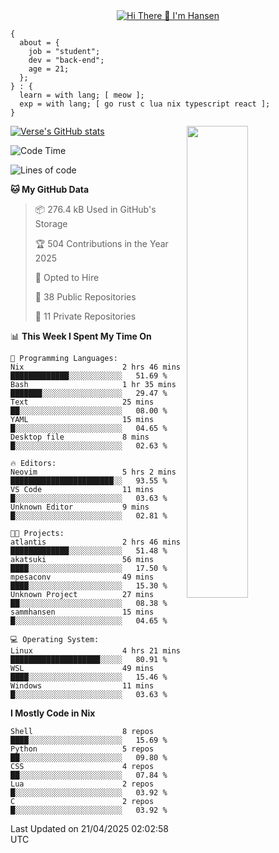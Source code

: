 <div align="center">
  <a href="https://git.io/typing-svg">
    <img src="https://readme-typing-svg.demolab.com?font=Fira+Code&pause=1000&center=true&color=FF9BCE&lines=Hi+There+👋+I'm+Hansen" alt="Hi There 👋 I'm Hansen" />
  </a>
</div>

```
{
  about = {
    job = "student";
    dev = "back-end";
    age = 21;
  };
} : {
  learn = with lang; [ meow ];
  exp = with lang; [ go rust c lua nix typescript react ];
}
```

<div>
  <div>
    <img align="right" width="44%" src="https://media4.giphy.com/media/v1.Y2lkPTc5MGI3NjExdzcyMmk1amZ3em1qdW0zbXZkYTR2YTZmY2JzODB2ZG5jNDYyMjVudiZlcD12MV9pbnRlcm5hbF9naWZfYnlfaWQmY3Q9Zw/dsRM4qPhFGUVIlVzRs/giphy.gif"/>
  </div>
  <div>
    <a href="https://github.com/sammhansen/github-readme-stats">
      <img src="https://github-readme-stats.vercel.app/api?username=sammhansen&theme=vision-friendly-dark&bg_color=00000000&hide_border=true&custom_title=%20" alt="Verse's GitHub stats"/>
    </a>
  </div>
</div>

<!--START_SECTION:waka-->
![Code Time](http://img.shields.io/badge/Code%20Time-170%20hrs%2045%20mins-blue)

![Lines of code](https://img.shields.io/badge/From%20Hello%20World%20I%27ve%20Written-312.5%20thousand%20lines%20of%20code-blue)

**🐱 My GitHub Data** 

> 📦 276.4 kB Used in GitHub's Storage 
 > 
> 🏆 504 Contributions in the Year 2025
 > 
> 💼 Opted to Hire
 > 
> 📜 38 Public Repositories 
 > 
> 🔑 11 Private Repositories 
 > 
📊 **This Week I Spent My Time On** 

```text
💬 Programming Languages: 
Nix                      2 hrs 46 mins       █████████████░░░░░░░░░░░░   51.69 % 
Bash                     1 hr 35 mins        ███████░░░░░░░░░░░░░░░░░░   29.47 % 
Text                     25 mins             ██░░░░░░░░░░░░░░░░░░░░░░░   08.00 % 
YAML                     15 mins             █░░░░░░░░░░░░░░░░░░░░░░░░   04.65 % 
Desktop file             8 mins              █░░░░░░░░░░░░░░░░░░░░░░░░   02.63 % 

🔥 Editors: 
Neovim                   5 hrs 2 mins        ███████████████████████░░   93.55 % 
VS Code                  11 mins             █░░░░░░░░░░░░░░░░░░░░░░░░   03.63 % 
Unknown Editor           9 mins              █░░░░░░░░░░░░░░░░░░░░░░░░   02.81 % 

🐱‍💻 Projects: 
atlantis                 2 hrs 46 mins       █████████████░░░░░░░░░░░░   51.48 % 
akatsuki                 56 mins             ████░░░░░░░░░░░░░░░░░░░░░   17.50 % 
mpesaconv                49 mins             ████░░░░░░░░░░░░░░░░░░░░░   15.30 % 
Unknown Project          27 mins             ██░░░░░░░░░░░░░░░░░░░░░░░   08.38 % 
sammhansen               15 mins             █░░░░░░░░░░░░░░░░░░░░░░░░   04.65 % 

💻 Operating System: 
Linux                    4 hrs 21 mins       ████████████████████░░░░░   80.91 % 
WSL                      49 mins             ████░░░░░░░░░░░░░░░░░░░░░   15.46 % 
Windows                  11 mins             █░░░░░░░░░░░░░░░░░░░░░░░░   03.63 % 
```

**I Mostly Code in Nix** 

```text
Shell                    8 repos             ████░░░░░░░░░░░░░░░░░░░░░   15.69 % 
Python                   5 repos             ██░░░░░░░░░░░░░░░░░░░░░░░   09.80 % 
CSS                      4 repos             ██░░░░░░░░░░░░░░░░░░░░░░░   07.84 % 
Lua                      2 repos             █░░░░░░░░░░░░░░░░░░░░░░░░   03.92 % 
C                        2 repos             █░░░░░░░░░░░░░░░░░░░░░░░░   03.92 % 
```




 Last Updated on 21/04/2025 02:02:58 UTC
<!--END_SECTION:waka-->


